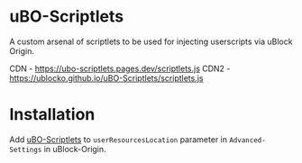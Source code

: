 # uBO-Scriptlets
A custom arsenal of scriptlets to be used for injecting userscripts via uBlock Origin.

CDN - https://ubo-scriptlets.pages.dev/scriptlets.js
CDN2 - https://ublocko.github.io/uBO-Scriptlets/scriptlets.js 

# Installation 

Add [uBO-Scriptlets](https://ubo-scriptlets.pages.dev/scriptlets.js) to `userResourcesLocation` parameter in `Advanced-Settings` in uBlock-Origin.
